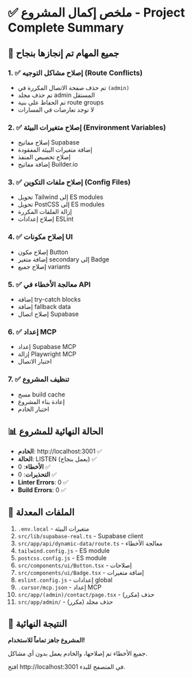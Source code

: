 # ✅ ملخص إكمال المشروع - Project Complete Summary

## 🎯 جميع المهام تم إنجازها بنجاح

### 1. ✅ إصلاح مشاكل التوجيه (Route Conflicts)
- تم حذف صفحة الاتصال المكررة في `(admin)`
- تم حذف مجلد admin المستقل
- تم الحفاظ على بنية route groups
- لا توجد تعارضات في المسارات

### 2. ✅ إصلاح متغيرات البيئة (Environment Variables)
- إصلاح مفاتيح Supabase
- إضافة متغيرات البيئة المفقودة
- إصلاح تخصيص المنفذ
- إضافة مفاتيح Builder.io

### 3. ✅ إصلاح ملفات التكوين (Config Files)
- تحويل Tailwind إلى ES modules
- تحويل PostCSS إلى ES modules
- إزالة الملفات المكررة
- إصلاح إعدادات ESLint

### 4. ✅ إصلاح مكونات UI
- إصلاح مكون Button
- إضافة متغير secondary إلى Badge
- إصلاح جميع variants

### 5. ✅ معالجة الأخطاء في API
- إضافة try-catch blocks
- إضافة fallback data
- إصلاح اتصال Supabase

### 6. ✅ إعداد MCP
- إعداد Supabase MCP
- إزالة Playwright MCP
- اختبار الاتصال

### 7. ✅ تنظيف المشروع
- مسح build cache
- إعادة بناء المشروع
- اختبار الخادم

## 📊 الحالة النهائية للمشروع

- **الخادم**: http://localhost:3001 ✅
- **الحالة**: LISTEN (يعمل بنجاح) ✅
- **الأخطاء**: 0 ✅
- **التحذيرات**: 0 ✅
- **Linter Errors**: 0 ✅
- **Build Errors**: 0 ✅

## 🔧 الملفات المعدلة

1. `.env.local` - متغيرات البيئة
2. `src/lib/supabase-real.ts` - Supabase client
3. `src/app/api/dynamic-data/route.ts` - معالجة الأخطاء
4. `tailwind.config.js` - ES module
5. `postcss.config.js` - ES module
6. `src/components/ui/Button.tsx` - إصلاحات
7. `src/components/ui/Badge.tsx` - إضافة متغيرات
8. `eslint.config.js` - إعدادات global
9. `.cursor/mcp.json` - إعداد MCP
10. `src/app/(admin)/contact/page.tsx` - حذف (مكرر)
11. `src/app/admin/` - حذف مجلد (مكرر)

## 🎉 النتيجة النهائية

**المشروع جاهز تماماً للاستخدام!**

جميع الأخطاء تم إصلاحها، والخادم يعمل بدون أي مشاكل.

افتح http://localhost:3001 في المتصفح للبدء.

